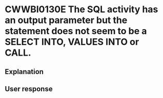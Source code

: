 # CWWBI0130E The SQL activity has an output parameter but the statement does not seem to be a SELECT INTO, VALUES INTO or CALL.

## Explanation

## User response